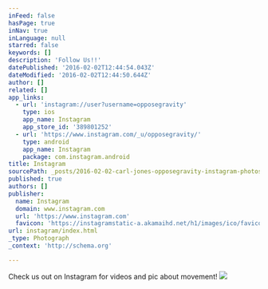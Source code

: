 ```yaml
---
inFeed: false
hasPage: true
inNav: true
inLanguage: null
starred: false
keywords: []
description: 'Follow Us!!'
datePublished: '2016-02-02T12:44:54.043Z'
dateModified: '2016-02-02T12:44:50.644Z'
author: []
related: []
app_links:
  - url: 'instagram://user?username=opposegravity'
    type: ios
    app_name: Instagram
    app_store_id: '389801252'
  - url: 'https://www.instagram.com/_u/opposegravity/'
    type: android
    app_name: Instagram
    package: com.instagram.android
title: Instagram
sourcePath: _posts/2016-02-02-carl-jones-opposegravity-instagram-photos-and-videos.md
published: true
authors: []
publisher:
  name: Instagram
  domain: www.instagram.com
  url: 'https://www.instagram.com'
  favicon: 'https://instagramstatic-a.akamaihd.net/h1/images/ico/favicon.ico/7cdab0872b15.ico'
url: instagram/index.html
_type: Photograph
_context: 'http://schema.org'

---
```

Check us out on Instagram for videos and pic about movement! ![](https://the-grid-user-content.s3-us-west-2.amazonaws.com/f7738665-090b-47f6-b8ce-fe8770a020b4.jpg)